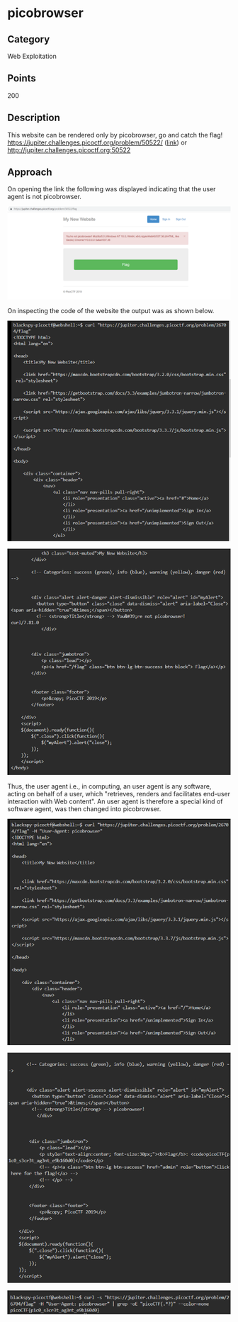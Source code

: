 # picobrowser

## Category
Web Exploitation

## Points
200

## Description
This website can be rendered only by picobrowser, go and catch the flag! https://jupiter.challenges.picoctf.org/problem/50522/ 
([link](https://jupiter.challenges.picoctf.org/problem/50522/)) or http://jupiter.challenges.picoctf.org:50522

## Approach
On opening the link the following was displayed indicating that the user agent is not picobrowser.

![Alt text](/picobrowser5.png)

On inspecting the code of the website the output was as shown below.

![Alt text](/picobrowser.png)

![Alt text](/picobrowser1.png)

Thus, the user agent i.e., in computing, an user agent is any software, acting on behalf of a user, which "retrieves, renders and facilitates end-user interaction with Web content". An user agent is therefore a special kind of software agent, was then changed into picobrowser. 

![Alt text](/picobrowser2.png)

![Alt text](/picobrowser3.png)

![Alt text](/picobrowser4.png)
